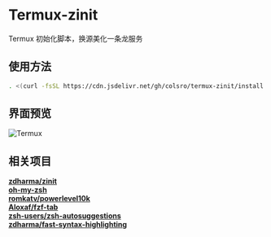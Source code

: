 # Termux-zinit

Termux 初始化脚本，换源美化一条龙服务

## 使用方法

```bash
. <(curl -fsSL https://cdn.jsdelivr.net/gh/colsro/termux-zinit/install.sh)
```
## 界面预览

![Termux](https://cdn.jsdelivr.net/gh/colsro/termux-zinit/img/terinit.jpg)

## 相关项目

**[zdharma/zinit](https://github.com/zdharma/zinit)**  
**[oh-my-zsh](https://github.com/ohmyzsh/ohmyzsh)**  
**[romkatv/powerlevel10k](https://github.com/romkatv/powerlevel10k)**  
**[Aloxaf/fzf-tab](https://github.com/Aloxaf/fzf-tab)**  
**[zsh-users/zsh-autosuggestions](https://github.com/zsh-users/zsh-autosuggestions)**  
**[zdharma/fast-syntax-highlighting](https://github.com/zdharma/fast-syntax-highlighting)**  
